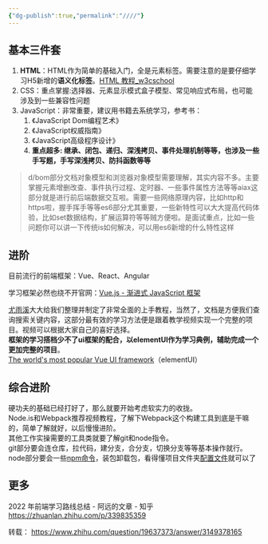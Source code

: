 ```yaml
---
{"dg-publish":true,"permalink":"////"}
---
```



## 基本三件套 

1. **HTML**：HTML作为简单的基础入门，全是元素标签。需要注意的是要仔细学习H5新增的**语义化标签**。[HTML 教程_w3cschool](https://www.w3cschool.cn/html/)
2. CSS：重点掌握:选择器、元素显示模式盒子模型、常见响应式布局，也可能涉及到一些兼容性问题
3. JavaScript：非常重要，建议用书籍去系统学习，参考书：
	1. 《JavaScript Dom编程艺术》
	2. 《JavaScript权威指南》
	3. 《JavaScript高级程序设计》
	4. **重点超多: 继承、闭包、递归、深浅拷贝、事件处理机制等等，也涉及一些手写题，手写深浅拷贝、防抖函数等等**

> d/bom部分文档对象模型和浏览器对象模型需要理解，其实内容不多。主要掌握元素增删改查、事件执行过程、定时器、一些事件属性方法等等aiax这部分就是进行前后端数据交互啦。需要一些网络原理内容，比如http和https啦，握手挥手等等es6部分尤其重要，一些新特性可以大大提高代码体验，比如set数据结构，扩展运算符等等贼方便啦。是面试重点，比如一些问题你可以讲一下传统is如何解决，可以用es6新增的什么特性这样


## 进阶

目前流行的前端框架：Vue、React、Angular

学习框架必然也绕不开官网：[Vue.js - 渐进式 JavaScript 框架](https://link.zhihu.com/?target=https%3A//cn.vuejs.org/)

[尤雨溪](https://www.zhihu.com/search?q=%E5%B0%A4%E9%9B%A8%E6%BA%AA&search_source=Entity&hybrid_search_source=Entity&hybrid_search_extra=%7B%22sourceType%22%3A%22answer%22%2C%22sourceId%22%3A%223149378165%22%7D)大大给我们整理并制定了非常全面的上手教程，当然了，文档是方便我们查询搜索关键内容，这部分最有效的学习方法便是跟着教学视频实现一个完整的项目。视频可以根据大家自己的喜好选择。  
**框架的学习搭档少不了ui框架的配合，以elementUI作为学习典例，辅助完成一个更加完整的项目**。  
[The world's most popular Vue UI framework](https://link.zhihu.com/?target=https%3A//element.eleme.cn/%23/zh-CN/component/installation)（elementUI）


## 综合进阶

硬功夫的基础已经打好了，那么就要开始考虑软实力的收拢。  
Node.is和Webpack推荐视频教程，了解下Webpack这个构建工具到底是干嘛的，简单了解就好，以后慢慢进阶。  
其他工作实操需要的工具类就要了解git和node指令。  
git部分要会连仓库，拉代码，建分支，合分支，切换分支等等基本操作就行。  
node部分要会一些[npm命令](https://www.zhihu.com/search?q=npm%E5%91%BD%E4%BB%A4&search_source=Entity&hybrid_search_source=Entity&hybrid_search_extra=%7B%22sourceType%22%3A%22answer%22%2C%22sourceId%22%3A%223149378165%22%7D)，装包卸载包，看得懂项目文件夹[配置文件](https://www.zhihu.com/search?q=%E9%85%8D%E7%BD%AE%E6%96%87%E4%BB%B6&search_source=Entity&hybrid_search_source=Entity&hybrid_search_extra=%7B%22sourceType%22%3A%22answer%22%2C%22sourceId%22%3A%223149378165%22%7D)就可以了

## 更多

2022 年前端学习路线总结 - 阿远的文章 - 知乎
https://zhuanlan.zhihu.com/p/339835359



转载：
https://www.zhihu.com/question/19637373/answer/3149378165